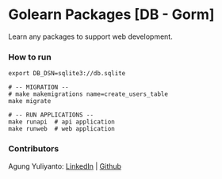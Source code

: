 Golearn Packages [DB - Gorm]
====================================
Learn any packages to support web development.


### How to run
```shell
export DB_DSN=sqlite3://db.sqlite

# -- MIGRATION --
# make makemigrations name=create_users_table
make migrate

# -- RUN APPLICATIONS --
make runapi  # api application
make runweb  # web application
```


### Contributors
Agung Yuliyanto: [LinkedIn](https://www.linkedin.com/in/agung96tm/) | [Github](https://github.com/agung96tm)